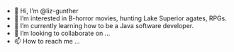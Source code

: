 - 👋 Hi, I’m @liz-gunther
- 👀 I’m interested in B-horror movies, hunting Lake Superior agates, RPGs.
- 🌱 I’m currently learning how to be a Java software developer.
- 💞️ I’m looking to collaborate on ...
- 📫 How to reach me ...

<!---
liz-gunther/liz-gunther is a ✨ special ✨ repository because its `README.md` (this file) appears on your GitHub profile.
You can click the Preview link to take a look at your changes.
--->
